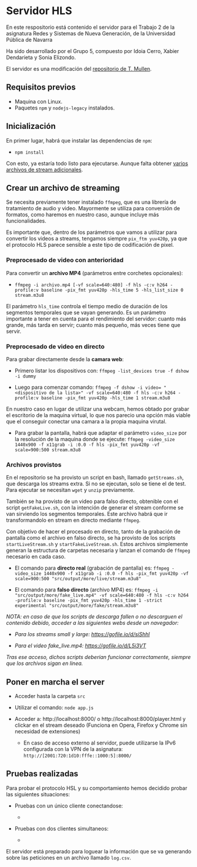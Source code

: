 # Servidor HLS

En este respositorio está contenido el servidor para el Trabajo 2 de la asignatura Redes y Sistemas de Nueva Generación, de la Universidad Pública de Navarra

Ha sido desarrollado por el Grupo 5, compuesto por Idoia Cerro, Xabier Dendarieta y Sonia Elizondo.

El servidor es una modificación del [repositorio de T. Mullen](https://github.com/t-mullen/hls-server).

## Requisitos previos

* Maquina con Linux.
* Paquetes `npm` y `nodejs-legacy` instalados.

## Inicialización

En primer lugar, habrá que instalar las dependencias de `npm`:

* `npm install`

Con esto, ya estaría todo listo para ejecutarse. Aunque falta obtener [varios archivos de stream adicionales](#archivos-provistos).

## Crear un archivo de streaming

Se necesita previamente tener instalado `ffmpeg`, que es una librería de tratamiento de audio y video. Mayormente se utiliza para conversión de formatos, como haremos en nuestro caso, aunque incluye más funcionalidades.

Es importante que, dentro de los parámetros que vamos a utilizar para convertir los videos a streams, tengamos siempre `pix_ftm yuv420p`, ya que el protocolo HLS parece sensible a este tipo de codificación de pixel.

### Preprocesado de video con anterioridad

Para convertir un **archivo MP4** (parámetros entre corchetes opcionales):

* `ffmpeg -i archivo.mp4 [-vf scale=640:480] -f hls -c:v h264 -profile:v baseline -pix_fmt yuv420p -hls_time 5 -hls_list_size 0 stream.m3u8`

El parámetro `hls_time` controla el tiempo medio de duración de los segmentos temporales que se vayan generando. Es un parámetro importante a tener en cuenta para el rendimiento del servidor: cuanto más grande, más tarda en servir; cuanto más pequeño, más veces tiene que servir.

### Preprocesado de video en directo

Para grabar directamente desde la **camara web**:

* Primero listar los dispositivos con: `ffmpeg -list_devices true -f dshow -i dummy`

* Luego para comenzar comando: `ffmpeg -f dshow -i video= "<dispositivo de la lista>" -vf scale=640:480 -f hls -c:v h264 -profile:v baseline -pix_fmt yuv420p -hls_time 1 stream.m3u8`

En nuestro caso en lugar de utilizar una webcam, hemos obtado por grabar el escritorio de la maquina virtual, lo que nos parecio una opción más viable que el conseguir conectar una camara a la propia maquina virutal.

* Para grabar la pantalla, habrá que adaptar el parámetro `video_size` por la resolución de la maquina donde se ejecute: `ffmpeg -video_size 1440x900 -f x11grab -i :0.0 -f hls -pix_fmt yuv420p -vf scale=900:500 stream.m3u8`

### Archivos provistos

En el repositorio se ha provisto un script en bash, llamado `getStreams.sh`, que descarga los streams extra. Si no se ejecutan, solo se tiene el de test. Para ejecutar se necesitan `wget` y `unzip` previamente.

También se ha provisto de un video para falso directo, obtenible con el script `getFakeLive.sh`, con la intención de generar el stream conforme se van sirviendo los segmentos temporales. Este archivo habrá que ir transformandolo en stream en directo mediante `ffmpeg`.

Con objetivo de hacer el procesado en directo, tanto de la grabación de pantalla como el archivo en falso directo, se ha provisto de los scripts `startLiveStream.sh` y `startFakeLiveStream.sh`. Estos archivos simplemente generan la estructura de carpetas necesaria y lanzan el comando de `ffmpeg` necesario en cada caso.

* El comando para **directo real** (grabación de pantalla) es: `ffmpeg -video_size 1440x900 -f x11grab -i :0.0 -f hls -pix_fmt yuv420p -vf scale=900:500 "src/output/more/live/stream.m3u8"`

* El comando para **falso directo** (archivo MP4) es: `ffmpeg -i "src/output/more/fake_live.mp4" -vf scale=640:480 -f hls -c:v h264 -profile:v baseline -pix_fmt yuv420p -hls_time 1 -strict experimental "src/output/more/fake/stream.m3u8"`

_NOTA: en caso de que los scripts de descarga fallen o no descarguen el contenido debido, acceder a las siguientes webs desde un navegador:_

* _Para los streams small y large: https://gofile.io/d/siShhl_

* _Para el video fake\_live.mp4: https://gofile.io/d/L5i3VT_

_Tras ese acceso, dichos scripts deberían funcionar correctamente, siempre que los archivos sigan en linea._

## Poner en marcha el server

* Acceder hasta la carpeta `src`

* Utilizar el comando: `node app.js`

* Acceder a: http://localhost:8000/ o http://localhost:8000/player.html y clickar en el stream deseado (Funciona en Opera, Firefox y Chrome sin necesidad de extensiones)

	* En caso de acceso externo al servidor, puede utilizarse la IPv6 configurada con la VPN de la asignatura: `http://[2001:720:1d10:fffe::1000:5]:8000/`

## Pruebas realizadas

Para probar el protocolo HSL y su comportamiento hemos decidido probar las siguientes situaciones:

* Pruebas con un único cliente conectandose:

	* 

* Pruebas con dos clientes simultaneos:

	* 

El servidor está preparado para loguear la información que se va generando sobre las peticiones en un archivo llamado `log.csv`.